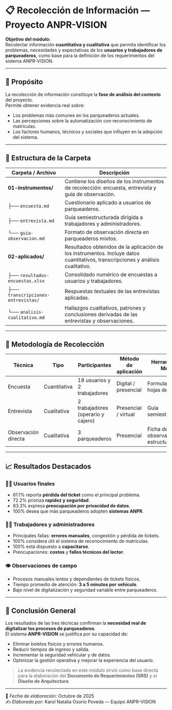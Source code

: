 # 📋 Recolección de Información — Proyecto ANPR-VISION

**Objetivo del módulo:**  
Recolectar información **cuantitativa y cualitativa** que permita identificar los problemas, necesidades y expectativas de los **usuarios y trabajadores de parqueaderos**, como base para la definición de los requerimientos del sistema ANPR-VISION.

---

## 🧩 Propósito

La recolección de información constituye la **fase de análisis del contexto** del proyecto.  
Permite obtener evidencia real sobre:
- Los problemas más comunes en los parqueaderos actuales.
- Las percepciones sobre la automatización con reconocimiento de matrículas.
- Los factores humanos, técnicos y sociales que influyen en la adopción del sistema.

---

## 🧱 Estructura de la Carpeta

| Carpeta / Archivo | Descripción |
|--------------------|-------------|
| **01-instrumentos/** | Contiene los diseños de los instrumentos de recolección: encuesta, entrevista y guía de observación. |
| ├── `encuesta.md` | Cuestionario aplicado a usuarios de parqueaderos. |
| ├── `entrevista.md` | Guía semiestructurada dirigida a trabajadores y administradores. |
| └── `guia-observacion.md` | Formato de observación directa en parqueaderos mixtos. |
| **02-aplicados/** | Resultados obtenidos de la aplicación de los instrumentos. Incluye datos cuantitativos, transcripciones y análisis cualitativo. |
| ├── `resultados-encuestas.xlsx` | Consolidado numérico de encuestas a usuarios y trabajadores. |
| ├── `transcripciones-entrevistas/` | Respuestas textuales de las entrevistas aplicadas. |
| └── `analisis-cualitativo.md` | Hallazgos cualitativos, patrones y conclusiones derivadas de las entrevistas y observaciones. |

---

## 🧮 Metodología de Recolección

| Técnica | Tipo | Participantes | Método de aplicación | Herramienta / Medio |
|----------|------|----------------|----------------------|---------------------|
| Encuesta | Cuantitativa | 18 usuarios y 2 trabajadores | Digital / presencial | Formularios y hojas de cálculo |
| Entrevista | Cualitativa | 2 trabajadores (operario y cajero) | Presencial / virtual | Guía semiestructurada |
| Observación directa | Cualitativa | 3 parqueaderos | Presencial | Ficha de observación estructurada |

---

## 📈 Resultados Destacados

### 🧍‍♀️ Usuarios finales
- 61.1% reporta **pérdida del ticket** como el principal problema.  
- 72.2% prioriza **rapidez y seguridad**.  
- 83.3% expresa **preocupación por privacidad de datos**.  
- 100% desea que más parqueaderos adopten **sistemas ANPR**.

### 👷‍♂️ Trabajadores y administradores
- Principales fallas: **errores manuales**, congestión y pérdida de tickets.  
- 100% considera útil el sistema de reconocimiento de matrículas.  
- 100% está dispuesto a **capacitarse**.  
- Preocupaciones: **costos** y **fallos técnicos del lector**.

### 👁 Observaciones de campo
- Procesos manuales lentos y dependientes de tickets físicos.  
- Tiempo promedio de atención: **3 a 5 minutos por vehículo**.  
- Bajo nivel de digitalización y seguridad variable entre parqueaderos.

---

## 🧠 Conclusión General

Los resultados de las tres técnicas confirman la **necesidad real de digitalizar los procesos de parqueaderos**.  
El sistema **ANPR-VISION** se justifica por su capacidad de:

- Eliminar boletos físicos y errores humanos.  
- Reducir tiempos de ingreso y salida.  
- Incrementar la seguridad vehicular y de datos.  
- Optimizar la gestión operativa y mejorar la experiencia del usuario.  

> La evidencia recolectada en este módulo sirvió como base directa para la elaboración del **Documento de Requerimientos (SRS)** y el **Diseño de Arquitectura**.

---

📅 *Fecha de elaboración:* Octubre de 2025  
✍️ *Elaborado por:* Karol Natalia Osorio Poveda — Equipo ANPR-VISION
